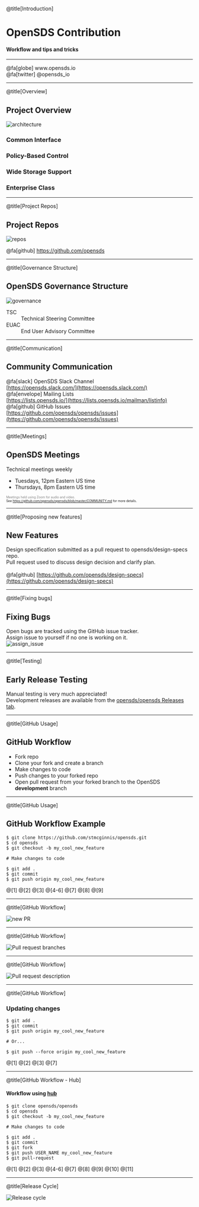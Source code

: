 @title[Introduction]

# OpenSDS Contribution
#### Workflow and tips and tricks

<hr/>
@fa[globe] www.opensds.io <br/>
@fa[twitter] @opensds_io

---

@title[Overview]

## Project Overview

![architecture](Copenhagen2018/Contribution/assets/opensds-overview.png)

### Common Interface
### Policy-Based Control
### Wide Storage Support
### Enterprise Class

---

@title[Project Repos]

## Project Repos

![repos](Copenhagen2018/Contribution/assets/repos.png)

@fa[github] https://github.com/opensds

---

@title[Governance Structure]

## OpenSDS Governance Structure

![governance](Copenhagen2018/Contribution/assets/governance.jpg)

<dl>
  <dt>TSC</dt>
  <dd>Technical Steering Committee</dd>

  <dt>EUAC</dt>
  <dd>End User Advisory Committee</dd>
</dl>

---

@title[Communication]

## Community Communication

@fa[slack] OpenSDS Slack Channel <br/>
[https://opensds.slack.com/](https://opensds.slack.com/) <br/>
@fa[envelope] Mailing Lists <br/>
[https://lists.opensds.io/](https://lists.opensds.io/mailman/listinfo) <br/>
@fa[github] GitHub Issues <br/>
[https://github.com/opensds/opensds/issues](https://github.com/opensds/opensds/issues)

---

@title[Meetings]

## OpenSDS Meetings

Technical meetings weekly

- Tuesdays, 12pm Eastern US time
- Thursdays, 8pm Eastern US time

<span style="font-size:0.6em; color:gray">Meetings held using Zoom for audio
and video.</span>
<br/>
<span style="font-size:0.6em">See https://github.com/opensds/opensds/blob/master/COMMUNITY.md for more
details.</span>

---

@title[Proposing new features]

## New Features

Design specification submitted as a pull request to opensds/design-specs repo.
<br/>
Pull request used to discuss design decision and clarify plan.
<br/>
<br/>
@fa[github]
[https://github.com/opensds/design-specs](https://github.com/opensds/design-specs)

---

@title[Fixing bugs]

## Fixing Bugs

Open bugs are tracked using the GitHub issue tracker.
<br/>
Assign issue to yourself if no one is working on it.
<br/>
![assign_issue](Copenhagen2018/Contribution/assets/assign_issue.png)

---

@title[Testing]

## Early Release Testing

Manual testing is very much appreciated!
<br/>
Development releases are available from the [opensds/opensds Releases
tab](https://github.com/opensds/opensds/releases).

---

@title[GitHub Usage]

## GitHub Workflow

- Fork repo
- Clone your fork and create a branch
- Make changes to code
- Push changes to your forked repo
- Open pull request from your forked branch to the OpenSDS **development**
  branch

---

@title[GitHub Usage]

## GitHub Workflow Example

```
$ git clone https://github.com/stmcginnis/opensds.git
$ cd opensds
$ git checkout -b my_cool_new_feature

# Make changes to code

$ git add .
$ git commit
$ git push origin my_cool_new_feature
```

@[1]
@[2]
@[3]
@[4-6]
@[7]
@[8]
@[9]

---

@title[GitHub Workflow]

![new PR](Copenhagen2018/Contribution/assets/new_pr.png)

---

@title[GitHub Workflow]

![Pull request branches](Copenhagen2018/Contribution/assets/new_pr_branches.png)

---

@title[GitHub Workflow]

![Pull request description](Copenhagen2018/Contribution/assets/new_pr_desc.png)

---

@title[GitHub Workflow]

### Updating changes

```
$ git add .
$ git commit
$ git push origin my_cool_new_feature

# Or...

$ git push --force origin my_cool_new_feature
```

@[1]
@[2]
@[3]
@[7]

---

@title[GitHub Workflow - Hub]

#### Workflow using [hub](https://hub.github.com/)

```
$ git clone opensds/opensds
$ cd opensds
$ git checkout -b my_cool_new_feature

# Make changes to code

$ git add .
$ git commit
$ git fork
$ git push USER_NAME my_cool_new_feature
$ git pull-request
```

@[1]
@[2]
@[3]
@[4-6]
@[7]
@[8]
@[9]
@[10]
@[11]

---

@title[Release Cycle]

![Release cycle](Copenhagen2018/Contribution/assets/roadmap.png)
